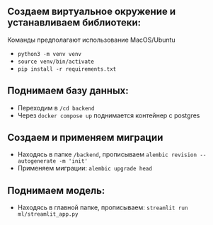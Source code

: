 ## Создаем виртуальное окружение и устанавливаем библиотеки:
Команды предполагают использование MacOS/Ubuntu
* `python3 -m venv venv`
* `source venv/bin/activate`
* `pip install -r requirements.txt`
## Поднимаем базу данных:
* Переходим в `/cd backend`
* Через `docker compose up` поднимается контейнер с postgres
## Создаем и применяем миграции
* Находясь в папке `/backend`, прописываем `alembic revision --autogenerate -m 'init'`
* Применяем миграции: `alembic upgrade head`
## Поднимаем модель:
* Находясь в главной папке, прописываем: `streamlit run ml/streamlit_app.py`